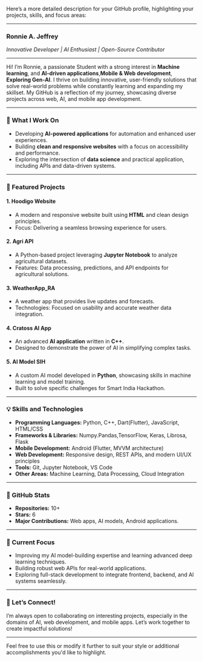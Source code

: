 Here’s a more detailed description for your GitHub profile, highlighting your projects, skills, and focus areas:

---

### **Ronnie A. Jeffrey**  
*Innovative Developer | AI Enthusiast | Open-Source Contributor*

---

Hi! I’m Ronnie, a passionate Student with a strong interest in **Machine learning**, and **AI-driven applications**,**Mobile & Web development**, **Exploring Gen-AI**. I thrive on building innovative, user-friendly solutions that solve real-world problems while constantly learning and expanding my skillset. My GitHub is a reflection of my journey, showcasing diverse projects across web, AI, and mobile app development.

---

### **🔭 What I Work On**
- Developing **AI-powered applications** for automation and enhanced user experiences.
- Building **clean and responsive websites** with a focus on accessibility and performance.
- Exploring the intersection of **data science** and practical application, including APIs and data-driven systems.

---

### **🚀 Featured Projects**

#### 1. **Hoodigo Website**  
   - A modern and responsive website built using **HTML** and clean design principles.  
   - Focus: Delivering a seamless browsing experience for users.

#### 2. **Agri API**  
   - A Python-based project leveraging **Jupyter Notebook** to analyze agricultural datasets.  
   - Features: Data processing, predictions, and API endpoints for agricultural solutions.

#### 3. **WeatherApp_RA**  
   - A weather app that provides live updates and forecasts.  
   - Technologies: Focused on usability and accurate weather data integration.

#### 4. **Cratoss AI App**  
   - An advanced **AI application** written in **C++**.  
   - Designed to demonstrate the power of AI in simplifying complex tasks.

#### 5. **AI Model SIH**  
   - A custom AI model developed in **Python**, showcasing skills in machine learning and model training.  
   - Built to solve specific challenges for Smart India Hackathon.

---

### **💡 Skills and Technologies**

- **Programming Languages:** Python, C++, Dart(Flutter), JavaScript, HTML/CSS  
- **Frameworks & Libraries:** Numpy.Pandas,TensorFlow, Keras, Librosa, Flask  
- **Mobile Development:** Android (Flutter, MVVM architecture)  
- **Web Development:** Responsive design, REST APIs, and modern UI/UX principles  
- **Tools:** Git, Jupyter Notebook, VS Code  
- **Other Areas:** Machine Learning, Data Processing, Cloud Integration

---

### **🌟 GitHub Stats**

- **Repositories:** 10+  
- **Stars:** 6  
- **Major Contributions:** Web apps, AI models, Android applications.  

---

### **🌱 Current Focus**

- Improving my AI model-building expertise and learning advanced deep learning techniques.  
- Building robust web APIs for real-world applications.  
- Exploring full-stack development to integrate frontend, backend, and AI systems seamlessly.

---

### **🤝 Let’s Connect!**

I’m always open to collaborating on interesting projects, especially in the domains of AI, web development, and mobile apps. Let’s work together to create impactful solutions!  

---

Feel free to use this or modify it further to suit your style or additional accomplishments you'd like to highlight.

